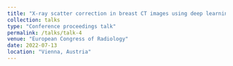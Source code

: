 ```yaml
---
title: "X-ray scatter correction in breast CT images using deep learning"
collection: talks
type: "Conference proceedings talk"
permalink: /talks/talk-4
venue: "European Congress of Radiology"
date: 2022-07-13
location: "Vienna, Austria"
---
```

